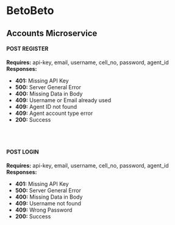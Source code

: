# BetoBeto


## Accounts Microservice

#### POST REGISTER
**Requires:** api-key, email, username, cell_no, password, agent_id  
**Responses:**  
*  **401:** Missing API Key  
*  **500:** Server General Error  
*  **400:** Missing Data in Body  
*  **409:** Username or Email already used  
*  **409:** Agent ID not found  
*  **409:** Agent account type error  
*  **200:** Success  
<br>
<br>


#### POST LOGIN  
**Requires:** api-key, email, username, cell_no, password, agent_id  
**Responses:**  
*   **401:** Missing API Key  
*   **500:** Server General Error  
*   **400:** Missing Data in Body  
*   **409:** Username not found  
*   **409:** Wrong Password  
*   **200:** Success  
<br>
<br>


